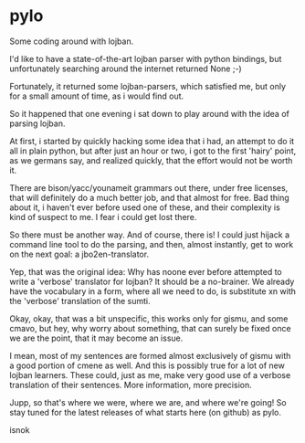 pylo
====

Some coding around with lojban.

I'd like to have a state-of-the-art lojban parser with python bindings,
but unfortunately searching around the internet returned None ;-)

Fortunately, it returned some lojban-parsers, which satisfied me,
but only for a small amount of time, as i would find out.

So it happened that one evening i sat down to play around with the idea
of parsing lojban.

At first, i started by quickly hacking some idea that i had, an attempt
to do it all in plain python, but after just an hour or two, i got to
the first 'hairy' point, as we germans say, and realized quickly, that
the effort would not be worth it.

There are bison/yacc/younameit grammars out there, under free licenses,
that will definitely do a much better job, and that almost for free.
Bad thing about it, i haven't ever before used one of these, and their
complexity is kind of suspect to me. I fear i could get lost there.

So there must be another way. And of course, there is!
I could just hijack a command line tool to do the parsing, and then,
almost instantly, get to work on the next goal: a jbo2en-translator.

Yep, that was the original idea: Why has noone ever before attempted
to write a 'verbose' translator for lojban? It should be a no-brainer.
We already have the vocabulary in a form, where all we need to do, is
substitute xn with the 'verbose' translation of the sumti.

Okay, okay, that was a bit unspecific, this works only for gismu, and
some cmavo, but hey, why worry about something, that can surely be
fixed once we are the point, that it may become an issue.

I mean, most of my sentences are formed almost exclusively of gismu with
a good portion of cmene as well. And this is possibly true for a lot of
new lojban learners. These could, just as me, make very good use of a
verbose translation of their sentences. More information, more precision.

Jupp, so that's where we were, where we are, and where we're going!
So stay tuned for the latest releases of what starts here (on github)
as pylo.

isnok
